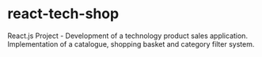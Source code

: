# react-tech-shop
React.js Project - Development of a technology product sales application. Implementation of a catalogue, shopping basket and category filter system.
